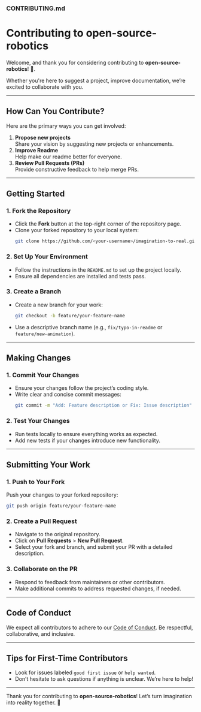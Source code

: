 ### **CONTRIBUTING.md**

# Contributing to **open-source-robotics**

Welcome, and thank you for considering contributing to **open-source-robotics**! 🚀.

Whether you're here to suggest a project, improve documentation, we’re excited to collaborate with you.

---

## **How Can You Contribute?**

Here are the primary ways you can get involved: 

1. **Propose new projects**  
   Share your vision by suggesting new projects or enhancements.
2. **Improve Readme**  
   Help make our readme better for everyone.
3. **Review Pull Requests (PRs)**  
   Provide constructive feedback to help merge PRs.

---

## **Getting Started**

### **1. Fork the Repository**
- Click the **Fork** button at the top-right corner of the repository page.
- Clone your forked repository to your local system:  
  ```bash
  git clone https://github.com/<your-username>/imagination-to-real.git
  ```

### **2. Set Up Your Environment**
- Follow the instructions in the `README.md` to set up the project locally.
- Ensure all dependencies are installed and tests pass.

### **3. Create a Branch**
- Create a new branch for your work:  
  ```bash
  git checkout -b feature/your-feature-name
  ```
- Use a descriptive branch name (e.g., `fix/typo-in-readme` or `feature/new-animation`).

---

## **Making Changes**

### **1. Commit Your Changes**
- Ensure your changes follow the project’s coding style.
- Write clear and concise commit messages:  
  ```bash
  git commit -m "Add: Feature description or Fix: Issue description"
  ```

### **2. Test Your Changes**
- Run tests locally to ensure everything works as expected.
- Add new tests if your changes introduce new functionality.

---

## **Submitting Your Work**

### **1. Push to Your Fork**
Push your changes to your forked repository:  
```bash
git push origin feature/your-feature-name
```

### **2. Create a Pull Request**
- Navigate to the original repository.
- Click on **Pull Requests** > **New Pull Request**.
- Select your fork and branch, and submit your PR with a detailed description.

### **3. Collaborate on the PR**
- Respond to feedback from maintainers or other contributors.
- Make additional commits to address requested changes, if needed.

---

## **Code of Conduct**
We expect all contributors to adhere to our [Code of Conduct](CODE_OF_CONDUCT.md). Be respectful, collaborative, and inclusive.

---

## **Tips for First-Time Contributors**

- Look for issues labeled `good first issue` or `help wanted`.
- Don’t hesitate to ask questions if anything is unclear. We’re here to help!

---

Thank you for contributing to **open-source-robotics**! Let’s turn imagination into reality together. 🌟  
